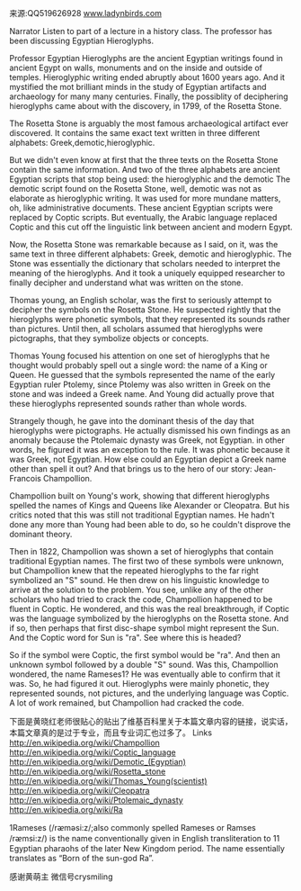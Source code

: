来源:QQ519626928 www.ladynbirds.com

Narrator
Listen to part of a lecture in a history class. The professor has been discussing Egyptian Hieroglyphs.

Professor
Egyptian Hieroglyphs are the ancient Egyptian writings found in ancient Egypt on walls, monuments and on the inside and outside of temples. Hieroglyphic writing ended abruptly about 1600 years ago. And it mystified the mot brilliant minds in the study of Egyptian artifacts and archaeology for many many centuries. Finally, the possiblity of deciphering hieroglyphs came about with the discovery, in 1799, of the Rosetta Stone. 

The Rosetta Stone is arguably the most famous archaeological artifact ever discovered. It contains the same exact text written in three different alphabets: Greek,demotic,hieroglyphic.

But we didn't even know at first that the three texts on the Rosetta Stone contain the same information. And two of the three alphabets are ancient Egyptian scripts that stop being used: the hieroglyphic and the demotic The demotic script found on the Rosetta Stone, well, demotic was not as elaborate as hieroglyphic writing. It was used for more mundane matters, oh, like administrative documents. These ancient Egyptian scripts were replaced by Coptic scripts. But eventually, the Arabic language replaced Coptic and this cut off the linguistic link between ancient and modern Egypt.

Now, the Rosetta Stone was remarkable because as I said, on it, was the same text in three different alphabets: Greek, demotic and hieroglyphic. The Stone was essentially the dictionary that scholars needed to interpret the meaning of the hieroglyphs. And it took a uniquely equipped researcher to finally decipher and understand what was written on the stone.

Thomas young, an English scholar, was the first to seriously attempt to decipher the symbols on the Rosetta Stone. He suspected rightly that the hieroglyphs were phonetic symbols, that they represented its sounds rather than pictures. Until then, all scholars assumed that hieroglyphs were pictographs, that they symbolize objects or concepts. 

Thomas Young focused his attention on one set of hieroglyphs that he thought would probably spell out a single word: the name of a King or Queen. He guessed that the symbols represented the name of the early Egyptian ruler Ptolemy, since Ptolemy was also written in Greek on the stone and was indeed a Greek name. And Young did actually prove that these hieroglyphs represented sounds rather than whole words. 

Strangely though, he gave into the dominant thesis of the day that hieroglyphs were pictographs. He actually dismissed his own findings as an anomaly because the Ptolemaic dynasty was Greek, not Egyptian. in other words, he figured it was an exception to the rule. It was phonetic because it was Greek, not Egyptian. How else could an Egyptian depict a Greek name other than spell it out? And that brings us to the hero of our story: Jean-Francois Champollion.

Champollion built on Young's work, showing that different hieroglyphs spelled the names of Kings and Queens like Alexander or Cleopatra. But his critics noted that this was still not traditional Egyptian names. He hadn't done any more than Young had been able to do, so he couldn't disprove the dominant theory.

Then in 1822, Champollion was shown a set of hieroglyphs that contain traditional Egyptian names. The first two of these symbols were unknown, but Champollion knew that the repeated hieroglyphs to the far right symbolized an "S" sound. He then drew on his linguistic knowledge to arrive at the solution to the problem. You see, unlike any of the other scholars who had tried to crack the code, Champollion happened to be fluent in Coptic. He wondered, and this was the real breakthrough, if Coptic was the language symbolized by the hieroglyphs on the Rosetta stone. And if so, then perhaps that first disc-shape symbol might represent the Sun. And the Coptic word for Sun is "ra". See where this is headed? 

So if the symbol were Coptic, the first symbol would be "ra". And then an unknown symbol followed by a double "S" sound. Was this, Champollion wondered, the name Rameses1? He was eventually able to confirm that it was. So, he had figured it out. Hieroglyphs were mainly phonetic, they represented sounds, not pictures, and the underlying language was Coptic. A lot of work remained, but Champollion had cracked the code. 

下面是黄晓红老师很贴心的贴出了维基百科里关于本篇文章内容的链接，说实话，本篇文章真的是过于专业，而且专业词汇也过多了。
Links
http://en.wikipedia.org/wiki/Champollion
http://en.wikipedia.org/wiki/Coptic_language
http://en.wikipedia.org/wiki/Demotic_(Egyptian)
http://en.wikipedia.org/wiki/Rosetta_stone
http://en.wikipedia.org/wiki/Thomas_Young(scientist)
http://en.wikipedia.org/wiki/Cleopatra
http://en.wikipedia.org/wiki/Ptolemaic_dynasty
http://en.wikipedia.org/wiki/Ra

1Rameses (/rᴂməsi:z/;also commonly spelled Rameses or Ramses /rᴂmsi:z/) is the name conventionally given in English transliteration to 11 Egyptian pharaohs of the later New Kingdom period. The name essentially translates as “Born of the sun-god Ra”.

感谢黄萌主 微信号crysmiling